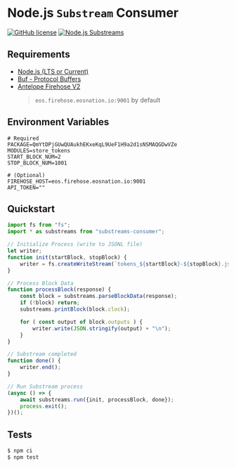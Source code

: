 # Node.js `Substream` Consumer

[![GitHub license](https://img.shields.io/badge/license-MIT-blue.svg)](https://github.com/EOS-Nation/substreams-monorepo/blob/main/LICENSE)
[![Node.js Substreams](https://github.com/EOS-Nation/substreams-monorepo/actions/workflows/node-consumer.yml/badge.svg)](https://github.com/EOS-Nation/substreams-monorepo/actions/workflows/node-consumer.yml)

## Requirements

- [Node.js (LTS or Current)](https://nodejs.org/en/)
- [Buf - Protocol Buffers](https://buf.build/)
- [Antelope Firehose V2](https://eos.firehose.eosnation.io)
  > `eos.firehose.eosnation.io:9001` by default

## Environment Variables

```env
# Required
PACKAGE=QmYtDPjGUwQUAukhEKxeKqL9UeF1H9a2d1sNSMAQGDwVZe
MODULES=store_tokens
START_BLOCK_NUM=2
STOP_BLOCK_NUM=1001

# (Optional)
FIREHOSE_HOST=eos.firehose.eosnation.io:9001
API_TOKEN=""
```

## Quickstart

```js
import fs from "fs";
import * as substreams from "substreams-consumer";

// Initialize Process (write to JSONL file)
let writer;
function init(startBlock, stopBlock) {
    writer = fs.createWriteStream(`tokens_${startBlock}-${stopBlock}.jsonl`);
}

// Process Block Data
function processBlock(response) {
    const block = substreams.parseBlockData(response);
    if (!block) return;
    substreams.printBlock(block.clock);

    for ( const output of block.outputs ) {
        writer.write(JSON.stringify(output) + "\n");
    }
}

// Substream completed
function done() {
    writer.end();
}

// Run Substream process
(async () => {
    await substreams.run({init, processBlock, done});
    process.exit();
})();
```

## Tests

```bash
$ npm ci
$ npm test
```